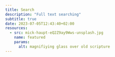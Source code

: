 ```yaml
---
title: Search
description: "Full text searching"
subtitle: true
date: 2023-07-05T12:43:40+02:00
resources:
  - src: mick-haupt-eQ2Z9ay9Wws-unsplash.jpg
    name: featured
    params:
      alt: magnifiying glass over old scripture
---
```

